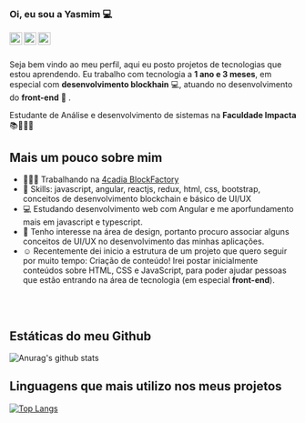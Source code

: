 ### Oi, eu sou a Yasmim 💻

<a href="https://www.linkedin.com/in/yasmim-barbosa/">
  <img align="left" alt="Mehdi's LinkdeIn" width="22px" src="https://cdn.jsdelivr.net/npm/simple-icons@v3/icons/linkedin.svg" />
</a>
<a href="https://www.behance.net/yasmimvieira3">
  <img align="left" alt="Behance" width="22px" src="https://cdn.jsdelivr.net/npm/simple-icons@3.6.1/icons/behance.svg" />
</a>
<a href="https://medium.com/@yasmim_95103">
  <img align="left" alt="Yasmim's medium" width="22px" src="https://cdn.jsdelivr.net/npm/simple-icons@3.6.1/icons/medium.svg" />
</a>

</br>
</br>

Seja bem vindo ao meu perfil, aqui eu posto projetos de tecnologias que estou aprendendo. Eu trabalho com tecnologia a **1 ano e 3 meses**, em especial com **desenvolvimento blockhain** 💻, atuando no desenvolvimento do **front-end**  🚀 . 

Estudante de Análise e desenvolvimento de sistemas na **Faculdade Impacta** 📚👨🏽‍💻
  
## Mais um pouco sobre mim

- 👨🏽‍💻 Trabalhando na  [4cadia BlockFactory](https://www.4cadia.com/)
- 🌱 Skills: javascript, angular, reactjs, redux, html, css, bootstrap, conceitos de desenvolvimento blockchain e básico de UI/UX
- 💻 Estudando desenvolvimento web com Angular e me aporfundamento mais em javascript e typescript.
- 🤔 Tenho interesse na área de design, portanto procuro associar alguns conceitos de UI/UX no desenvolvimento das minhas aplicações.
- ☺️ Recentemente dei inicio a estrutura de um projeto que quero seguir por muito tempo: Criação de conteúdo! Irei postar inicialmente conteúdos sobre HTML, CSS e JavaScript, para poder ajudar pessoas que estão entrando na área de tecnologia (em especial **front-end**).
</br>
</br>

## Estáticas do meu Github

![Anurag's github stats](https://github-readme-stats.vercel.app/api?username=YasmimVieira&show_icons=true&theme=tokyonight)
</br>

## Linguagens que mais utilizo nos meus projetos

[![Top Langs](https://github-readme-stats.vercel.app/api/top-langs/?username=YasmimVieira)](https://github.com/YasmimVieira)
</br>
